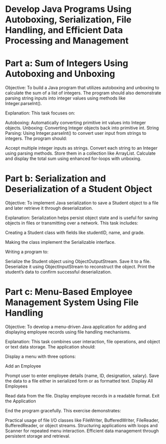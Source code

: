 # Develop Java Programs Using Autoboxing, Serialization, File Handling, and Efficient Data Processing and Management

# Part a: Sum of Integers Using Autoboxing and Unboxing
Objective:
To build a Java program that utilizes autoboxing and unboxing to calculate the sum of a list of integers. The program should also demonstrate parsing string inputs into integer values using methods like Integer.parseInt().

Explanation:
This task focuses on:

Autoboxing: Automatically converting primitive int values into Integer objects.
Unboxing: Converting Integer objects back into primitive int.
String Parsing: Using Integer.parseInt() to convert user input from strings to integers.
The program should:

Accept multiple integer inputs as strings.
Convert each string to an Integer using parsing methods.
Store them in a collection like ArrayList<Integer>.
Calculate and display the total sum using enhanced for-loops with unboxing.

# Part b: Serialization and Deserialization of a Student Object
Objective:
To implement Java serialization to save a Student object to a file and later retrieve it through deserialization.

Explanation:
Serialization helps persist object state and is useful for saving objects in files or transmitting over a network. This task includes:

Creating a Student class with fields like studentID, name, and grade.

Making the class implement the Serializable interface.

Writing a program to:

Serialize the Student object using ObjectOutputStream.
Save it to a file.
Deserialize it using ObjectInputStream to reconstruct the object.
Print the student’s data to confirm successful deserialization.

# Part c: Menu-Based Employee Management System Using File Handling
Objective:
To develop a menu-driven Java application for adding and displaying employee records using file handling mechanisms.

Explanation:
This task combines user interaction, file operations, and object or text data storage. The application should:

Display a menu with three options:

Add an Employee

Prompt user to enter employee details (name, ID, designation, salary).
Save the data to a file either in serialized form or as formatted text.
Display All Employees

Read data from the file.
Display employee records in a readable format.
Exit the Application

End the program gracefully.
This exercise demonstrates:

Practical usage of file I/O classes like FileWriter, BufferedWriter, FileReader, BufferedReader, or object streams.
Structuring applications with loops and Scanner for repeated menu interaction.
Efficient data management through persistent storage and retrieval.
